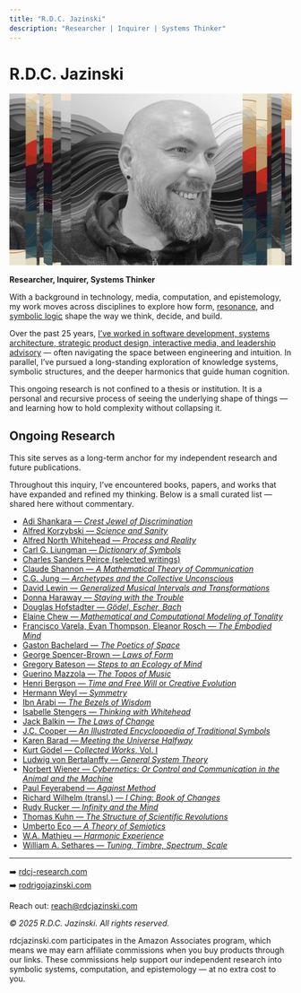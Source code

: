```yaml
---
title: "R.D.C. Jazinski"
description: "Researcher | Inquirer | Systems Thinker"
---
```


<link rel="stylesheet" href="style.css">

<link rel="icon" type="image/png" sizes="32x32" href="favicon-32x32.png">
<link rel="icon" type="image/png" sizes="16x16" href="favicon-16x16.png">
<link rel="apple-touch-icon" sizes="180x180" href="apple-touch-icon.png">
<link rel="manifest" href="site.webmanifest">
<link rel="shortcut icon" href="favicon.ico">

# R.D.C. Jazinski

![image](rdcjazinski.jpg)

**Researcher, Inquirer, Systems Thinker**

With a background in technology, media, computation, and epistemology, my work moves across disciplines to explore how form, [resonance](https://www.symbolicresonance.com), and [symbolic logic](https://www.symbolicresonance.com) shape the way we think, decide, and build.

Over the past 25 years, [I’ve worked in software development, systems architecture, strategic product design, interactive media, and leadership advisory](https://www.rodrigojazinski.com) — often navigating the space between engineering and intuition. In parallel, I’ve pursued a long-standing exploration of knowledge systems, symbolic structures, and the deeper harmonics that guide human cognition.

This ongoing research is not confined to a thesis or institution. It is a personal and recursive process of seeing the underlying shape of things — and learning how to hold complexity without collapsing it.


## Ongoing Research

This site serves as a long-term anchor for my independent research and future publications.

Throughout this inquiry, I’ve encountered books, papers, and works that have expanded and refined my thinking. Below is a small curated list — shared here without commentary.


* [Adi Shankara — *Crest Jewel of Discrimination*](https://amzn.to/4d4atol)
* [Alfred Korzybski — *Science and Sanity*](https://amzn.to/4mhbihQ)
* [Alfred North Whitehead — *Process and Reality*](https://amzn.to/431WTNI)
* [Carl G. Liungman — *Dictionary of Symbols*](https://amzn.to/3YyKsY9)
* [Charles Sanders Peirce (selected writings)](https://amzn.to/3RS5z46)
* [Claude Shannon — *A Mathematical Theory of Communication*](https://amzn.to/4iLv02h)
* [C.G. Jung — *Archetypes and the Collective Unconscious*](https://amzn.to/3EF0Wr9)
* [David Lewin — *Generalized Musical Intervals and Transformations*](https://amzn.to/43eKUxo)
* [Donna Haraway — *Staying with the Trouble*](https://amzn.to/3SkQ1FZ)
* [Douglas Hofstadter — *Gödel, Escher, Bach*](https://amzn.to/3YxjrEv)
* [Elaine Chew — *Mathematical and Computational Modeling of Tonality*](https://amzn.to/3GHyoOj)
* [Francisco Varela, Evan Thompson, Eleanor Rosch — *The Embodied Mind*](https://amzn.to/3ED90IY)
* [Gaston Bachelard — *The Poetics of Space*](https://amzn.to/4iUavQV)
* [George Spencer-Brown — *Laws of Form*](https://amzn.to/3GHE0rI)
* [Gregory Bateson — *Steps to an Ecology of Mind*](https://amzn.to/3EXxGvH)
* [Guerino Mazzola — *The Topos of Music*](https://amzn.to/433fjxo)
* [Henri Bergson — *Time and Free Will* or *Creative Evolution*](https://amzn.to/3Srfaig)
* [Hermann Weyl — *Symmetry*](https://amzn.to/4dagsbk)
* [Ibn Arabi — *The Bezels of Wisdom*](https://amzn.to/4ddHTkw)
* [Isabelle Stengers — *Thinking with Whitehead*](https://amzn.to/3RNvRED)
* [Jack Balkin — *The Laws of Change*](https://amzn.to/3GCfvMN)
* [J.C. Cooper — *An Illustrated Encyclopaedia of Traditional Symbols*](https://amzn.to/4iLxGNe)
* [Karen Barad — *Meeting the Universe Halfway*](https://amzn.to/3GT1UR2)
* [Kurt Gödel — *Collected Works*, Vol. I](https://amzn.to/3YyBGcN)
* [Ludwig von Bertalanffy — *General System Theory*](https://amzn.to/4jHD4lG)
* [Norbert Wiener — *Cybernetics: Or Control and Communication in the Animal and the Machine*](https://amzn.to/4k56mKY)
* [Paul Feyerabend — *Against Method*](https://amzn.to/4k0i4X3)
* [Richard Wilhelm (transl.) — *I Ching: Book of Changes*](https://amzn.to/3RR9NJ9)
* [Rudy Rucker — *Infinity and the Mind*](https://amzn.to/4jK74h1)
* [Thomas Kuhn — *The Structure of Scientific Revolutions*](https://amzn.to/4iMVf8c)
* [Umberto Eco — *A Theory of Semiotics*](https://amzn.to/4jORgcY)
* [W.A. Mathieu — *Harmonic Experience*](https://amzn.to/3GERZP4)
* [William A. Sethares — *Tuning, Timbre, Spectrum, Scale*](https://amzn.to/3Z5SEPM)

---

➡️ [rdcj-research.com](https://www.rdcj-research.com)  
➡️ [rodrigojazinski.com](https://www.rodrigojazinski.com)

Reach out: [reach@rdcjazinski.com](mailto:reach@rdcjazinski.com)

_© 2025 R.D.C. Jazinski. All rights reserved._

<p class="footer-disclaimer">
rdcjazinski.com participates in the Amazon Associates program, which means we may earn affiliate commissions when you buy products through our links. These commissions help support our independent research into symbolic systems, computation, and epistemology — at no extra cost to you.
</p>

